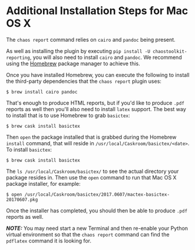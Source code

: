 # Additional Installation Steps for Mac OS X

The `chaos report` command relies on `cairo` and `pandoc` being present.

As well as installing the plugin by executing `pip install -U chaostoolkit-reporting`, you will also need to install `cairo` and `pandoc`. We recommend using the [Homebrew](https://brew.sh/) package manager to achieve this.

Once you have installed Homebrew, you can execute the following to install the third-party dependencies that the `chaos report` plugin uses:

```
$ brew install cairo pandoc
```

That's enough to produce HTML reports, but if you'd like to produce `.pdf` reports as well then you'll also need to install `latex` support. The best way to install that is to use Homebrew to grab `basictex`:

```
$ brew cask install basictex
```

Then `open` the package installed that is grabbed during the Homebrew `install` command, that will reside in `/usr/local/Caskroom/basictex/<date>`. To install `basictex`:

```
$ brew cask install basictex
```

The `ls /usr/local/Caskroom/basictex/` to see the actual directory your package resides in. Then use the `open` command to run that Mac OS X package installer, for example:

```
$ open /usr/local/Caskroom/basictex/2017.0607/mactex-basictex-20170607.pkg
```

Once the installer has completed, you should then be able to produce `.pdf` reports as well.

***NOTE:*** You may need start a new Terminal and then re-enable your Python virtual environment so that the `chaos report` command can find the `pdflatex` command it is looking for.
